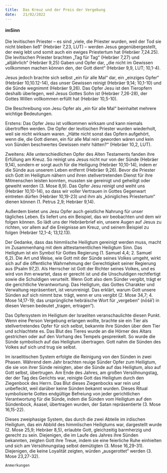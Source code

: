 ```yaml
---
title:  Das Kreuz und der Preis der Vergebung
date:   21/02/2022
---
```


#### imSinn

Die levitischen Priester – es sind „viele, die Priester wurden, weil der Tod sie nicht bleiben ließ“ (Hebräer 7,23, LUT) – werden Jesus gegenübergestellt, der ewig lebt und somit auch ein ewiges Priestertum hat (Hebräer 7,24.25). Die levitischen Priester brachten „Tag für Tag“ (Hebräer 7,27) und „alljährlich“ (Hebräer 9,25) Gaben und Opfer dar, „die nicht im Gewissen vollkommen machen können den, der Gott dient“ (Hebräer 9,9, LUT; 10,1-4).

Jesus jedoch brachte sich selbst „ein für alle Mal“ dar, ein „einziges Opfer“ (Hebräer 10,10.12-14), das unser Gewissen reinigt (Hebräer 9,14; 10,1-10) und die Sünde wegnimmt (Hebräer 9,26). Das Opfer Jesu ist den Tieropfern deshalb überlegen, weil Jesus Gottes Sohn ist (Hebräer 7,26-28), der Gottes Willen vollkommen erfüllt hat (Hebräer 10,5-10).

Die Beschreibung von Jesu Opfer als „ein für alle Mal“ beinhaltet mehrere wichtige Bedeutungen.

Erstens: Das Opfer Jesu ist vollkommen wirksam und kann niemals übertroffen werden. Die Opfer der levitischen Priester wurden wiederholt, weil sie nicht wirksam waren. „Hätte nicht sonst das Opfern aufgehört, wenn die, die Gott dienen, ein für alle Mal rein geworden wären und kein von Sünden beschwertes Gewissen mehr hätten?“ (Hebräer 10,2, LUT).

Zweitens: Alle unterschiedlichen Opfer des Alten Testaments fanden ihre Erfüllung am Kreuz. So reinigt uns Jesus nicht nur von der Sünde (Hebräer 9,14), sondern er sorgt auch für die Heiligung (Hebräer 10,10-14), indem er die Sünde aus unserem Leben entfernt (Hebräer 9,26). Bevor die Priester sich Gott im Heiligtum nähern und ihren stellvertretenden Dienst für ihre Mitmenschen leisten konnten, mussten sie gereinigt und geheiligt oder geweiht werden (3. Mose 8,9). Das Opfer Jesu reinigt und weiht uns (Hebräer 10,10-14), so dass wir voller Vertrauen in Gottes Gegenwart eintreten dürfen (Hebräer 10,19-23) und ihm als „königliches Priestertum“ dienen können (1. Petrus 2,9; Hebräer 9,14).

Außerdem bietet uns Jesu Opfer auch geistliche Nahrung für unser tägliches Leben. Es liefert uns ein Beispiel, das wir beobachten und dem wir folgen können. So lädt uns der Hebräerbrief ein, unsere Augen auf Jesus zu richten, vor allem auf die Ereignisse am Kreuz, und seinem Beispiel zu folgen (Hebräer 12,1-4; 13,12.13).

Der Gedanke, dass das himmlische Heiligtum gereinigt werden muss, macht im Zusammenhang mit dem alttestamentlichen Heiligtum Sinn. Das Heiligtum ist ein Symbol für Gottes Regierung (1. Samuel 4,4; 2. Samuel 6,2). Die Art und Weise, wie Gott mit der Sünde seines Volkes umgeht, wirkt sich auf die öffentliche Wahrnehmung der Gerechtigkeit seiner Regierung aus (Psalm 97,2). Als Herrscher ist Gott der Richter seines Volkes, und es wird von ihm erwartet, dass er gerecht ist und die Unschuldigen rechtfertigt sowie die Schuldigen verurteilt. Wenn Gott also dem Sünder vergibt, trägt er die gerichtliche Verantwortung. Das Heiligtum, das Gottes Charakter und Verwaltung repräsentiert, ist verunreinigt. Das erklärt, warum Gott unsere Sünden auf sich nimmt bzw. trägt, wenn er uns vergibt (2. Mose 34,7; 4. Mose 14,17-19; das ursprüngliche hebräische Wort für „vergeben“ (nōśēʾ) in diesen Versen bedeutet „tragen, ertragen“).

Das Opfersystem im Heiligtum der Israeliten veranschaulichte diesen Punkt. Wenn eine Person Vergebung erlangen wollte, brachte sie ein Tier als stellvertretendes Opfer für sich selbst, bekannte ihre Sünden über dem Tier und schlachtete es. Das Blut des Tieres wurde an die Hörner des Altars gestrichen oder auf den Vorhang des Tempels gesprenkelt. So wurde die Sünde symbolisch auf das Heiligtum übertragen. Gott nahm die Sünden des Volkes auf sich und trug sie selbst.

Im israelitischen System erfolgte die Reinigung von den Sünden in zwei Phasen. Während dem Jahr brachten reuige Sünder Opfer zum Heiligtum, die sie von ihrer Sünde reinigten, aber die Sünde auf das Heiligtum, also auf Gott selbst, übertrugen. Am Ende des Jahres, am großen Versöhnungstag, der der Tag des Gerichts war, reinigte Gott das Heiligtum durch den Ziegenbock des Herrn. Das Blut dieses Ziegenbocks war rein und unbefleckt, weil darüber keine Sünden bekannt wurden. Dieses Ritual symbolisierte Gottes endgültige Befreiung von jeder gerichtlichen Verantwortung für die Sünde, indem die Sünden vom Heiligtum auf den Sündenbock, Asasel, übertragen wurden, der Satan repräsentierte (3. Mose 16,15-22).

Dieses zweiphasige System, das durch die zwei Abteile im irdischen Heiligtum, das ein Abbild des himmlischen Heiligtums war, dargestellt wurde (2. Mose 25,9; Hebräer 8,5), erlaubte Gott, gleichzeitig barmherzig und gerecht zu sein. Diejenigen, die im Laufe des Jahres ihre Sünden bekannten, zeigten Gott ihre Treue, indem sie eine feierliche Ruhe einhielten und sich am Versöhnungstag selbst demütigten (3. Mose 16,29-31). Diejenigen, die keine Loyalität zeigten, würden „ausgerottet“ werden (3. Mose 23,27-32).


`Anmerkungen`
